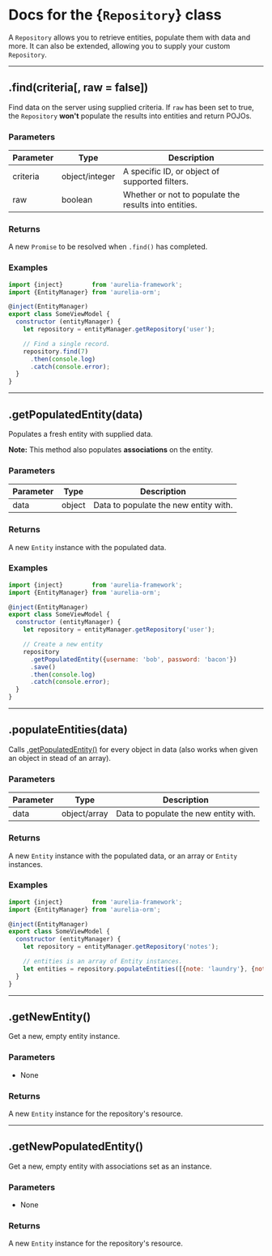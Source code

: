 Docs for the {`Repository`} class
=======

A `Repository` allows you to retrieve entities, populate them with data and more.
It can also be extended, allowing you to supply your custom `Repository`.

-----

.find(criteria[, raw = false])
------

Find data on the server using supplied criteria. If `raw` has been set to true, the `Repository` **won't** populate the results into entities and return POJOs.

### Parameters

| Parameter | Type           | Description                                           |
| --------- | -------------- | ----------------------------------------------------- |
| criteria  | object/integer | A specific ID, or object of supported filters.        |
| raw       | boolean        | Whether or not to populate the results into entities. |

### Returns
A new `Promise` to be resolved when `.find()` has completed.

### Examples

```javascript
import {inject}        from 'aurelia-framework';
import {EntityManager} from 'aurelia-orm';

@inject(EntityManager)
export class SomeViewModel {
  constructor (entityManager) {
    let repository = entityManager.getRepository('user');

    // Find a single record.
    repository.find(7)
      .then(console.log)
      .catch(console.error);
  }
}
```

--------

.getPopulatedEntity(data)
------

Populates a fresh entity with supplied data.

**Note:** This method also populates **associations** on the entity.

### Parameters

| Parameter | Type   | Description                           |
| --------- | ------ | ------------------------------------- |
| data      | object | Data to populate the new entity with. |

### Returns

A new `Entity` instance with the populated data.

### Examples

```javascript
import {inject}        from 'aurelia-framework';
import {EntityManager} from 'aurelia-orm';

@inject(EntityManager)
export class SomeViewModel {
  constructor (entityManager) {
    let repository = entityManager.getRepository('user');

    // Create a new entity
    repository
      .getPopulatedEntity({username: 'bob', password: 'bacon'})
      .save()
      .then(console.log)
      .catch(console.error);
  }
}
```

--------

.populateEntities(data)
-------

Calls [.getPopulatedEntity()](#getpopulatedentitydata) for every object in data (also works when given an object in stead of an array).

### Parameters

| Parameter | Type   | Description                                 |
| --------- | ------ | ------------------------------------------- |
| data      | object/array | Data to populate the new entity with. |

### Returns

A new `Entity` instance with the populated data, or an array or `Entity` instances.

### Examples

```javascript
import {inject}        from 'aurelia-framework';
import {EntityManager} from 'aurelia-orm';

@inject(EntityManager)
export class SomeViewModel {
  constructor (entityManager) {
    let repository = entityManager.getRepository('notes');

    // entities is an array of Entity instances.
    let entities = repository.populateEntities([{note: 'laundry'}, {note: 'bacon'}]);
  }
}
```

--------

.getNewEntity()
-------

Get a new, empty entity instance.

### Parameters

* None

### Returns

A new `Entity` instance for the repository's resource.

--------

.getNewPopulatedEntity()
-------

Get a new, empty entity with associations set as an instance.

### Parameters

* None

### Returns

A new `Entity` instance for the repository's resource.
